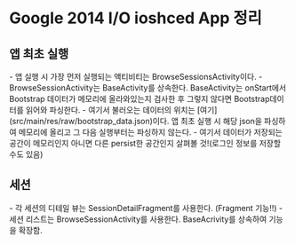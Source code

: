 Google 2014 I/O ioshced App 정리
==================


<h2>앱 최초 실행</h2>
 - 앱 실행 시 가장 먼저 실행되는 액티비티는 BrowseSessionsActivity이다.
 - BrowseSessionActivity는 BaseActivity를 상속한다. BaseActivity는 onStart에서 Bootstrap 데이터가 메모리에 올라와있는지 검사한 후 그렇지 않다면 Bootstrap데이터를 읽어와 파싱한다.
 - 여기서 불러오는 데이터의 위치는 [여기](src/main/res/raw/bootstrap_data.json)이다. 앱 최초 실행 시 해당 json을 파싱하여 메모리에 올리고 그 다음 실행부터는 파싱하지 않는다.
 - 여기서 데이터가 저장되는 공간이 메모리인지 아니면 다른 persist한 공간인지 살펴볼 것!(로그인 정보를 저장할 수도 있음)
 
 
<h2>세션</h2>
 - 각 세션의 디테일 뷰는 SessionDetailFragment를 사용한다. (Fragment 기능!!)
 - 세션 리스트는 BrowseSessionActivity를 사용한다. BaseAcrivity를 상속하여 기능을 확장함.
